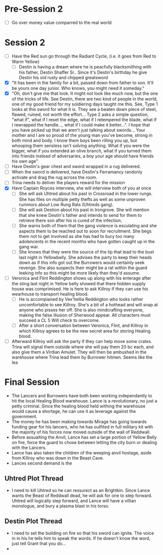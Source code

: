 # Pre-Session 2

* [ ] Go over money value comparred to the real world

# Session 2

* [ ] Have the Red sun go through the Radiant Cycle, (i.e. it goes from Red to Warm Yellow)
  * [ ] Destin is having a dream where he is peacfully blacksmithing with his father, Destin Shaffer Sr.. Since it's Destin's birthday he give Destin his old rusty and chipped greatsword
* [X] "It has been in the family for a bit, passed down from father to son. It'll be yours one day junior. Who knows, you might need it someday."
* [X] "Oh, don't give me that look. It might not look like much now, but the one of the tricks of life. See Destin, there are two kind of people in the world, one of my good friend for my soldiering days taught me this. See, Type 1 looks at this sword for what it is. They see a beaten down piece of steel, flawed, ruined, not worth the effort... Type 2 asks a simple question, "what if", what if I reset the edge, what if I retempered the blade, what if I rewrapped the handle..., what if I could make it better...". I hope that you have picked up that we aren't just talking about swords... Your mother and I are so proud of the young man you've become, strong in both mind and body. I know them boys been rilling you up, but whooping them sensless isn't solving anything. What if you were the bigger, what if you extended an olive branch, what if you turned them into friends instead of adversaries, a boy your age should have friends his own age"
* [ ] Have Destin's gear chest and sword wrapped in a rug delivered.
* [ ] When the sword is delivered, have Destin's Ferramancy randonly activate and drag the rug across the room.
* [ ] Trina needs to deliver the players reward for the mission
* [X] Have Captain Royces interview, she will interview both of you at once
  * [ ] She will ask Uhtred about his past in Crossroad in the lower rungs. She has files on multiple petty thefts as well as some unproven rummors about Low Rung Rats (Uhtreds gang).
  * [ ] She will ask Destion about his past in Irongrove. She will mention that she knew Destin's father and intends to send for them to retrieve there son after his is cured of the infection.
  * [ ] She warns both of them that the gang violence is esculating and she aspects them to be reached out to soon for recruitment. She begs them not to get involved as she has had to bury too many adolencents in the recent months who have gotten caught up in the gang war.
  * [ ] She knows that they were the source of the tip that lead to the bust last night in Yellowbelly. She advises the party to keep their heads down as if this info got out the Burrowers would certainly seek revenge. She also suspects their might be a rat within the guard leeking info so this might be more likely than they'd assume.
* [ ] Veronica and Flint Reddington shows up along with his enterage after the sting last night in Yellow belly showed that there hidden supply house was comprimised. He is here to ask Killroy if they can use his wearhouse to transport healing blood.
  * [ ] He is accompianed by Vex'hellia Reddington who looks rather uncomfortable to see Killroy. She's a bit of a hothead and will snap at anyone who pisses her off. She is also mindcrafting everyone, making the false illusion of Sherwood appear. All characters must succeed a CL 5 Will check to overcome.
  * [ ] After a short conversation between Veronica, Flint, and Killroy in which Killroy agrees to be the new secret area for storing Healing blood.
* [ ] Afterward Killroy will ask the party if they can help move some crates. Trina will signal them outside where she will pay them 20 bc each, and also give them a Virdian Amulet. They will then be ambushed in the warehouse where Trina lead them by Burrower hitmen. Seems like the lea

# Final Session

- The Lancers and Burrowers have both been working independantly  to hit the local Healing Blood warehouse. Lance is a revolutionary, no just a petty criminal. Since the healing blood held withing the warehouse would cause a shortage, he can use it as leverage against the government.
- The money he has been making towards Mirage has going towards funding gear for his lancers, who he has outfited in full military kit with the majority of his forces now moved outside of the wall of Reddwall.
- Before assualting the Anvil, Lance has set a large portion of Yellow Belly on fire, force the guard to chose between letting the city burn or dealing with the Lancers.
- Lance has also taken the children of the weeping anvil hostage, aside from Killroy who was down in the Beast Cave.
- Lances second demand is the

## Uhtred Plot Thread

- I need to kill Uhtred so he can ressurect as an Brightkin. Since Lance wants the Beast of Reddwall dead, he will ask for one to step forward. Uhtred will logically step forward, and Lance will have a villian monologue, and bury a plasma blast in his torso.

## Destin Plot Thread

- I need to set the building on fire so that his sword can ignite. The voice in in his he tells him to speak the words. If he doesn't know the word, just tell Grant that you do...
-
